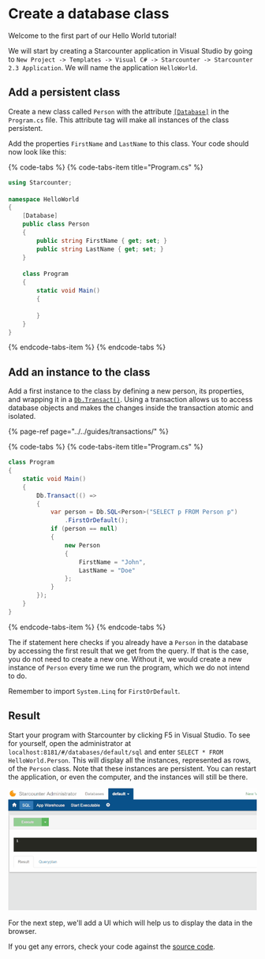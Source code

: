 # Create a database class

Welcome to the first part of our Hello World tutorial!

We will start by creating a Starcounter application in Visual Studio by going to `New Project -> Templates -> Visual C# -> Starcounter -> Starcounter 2.3 Application`. We will name the application `HelloWorld`.

## Add a persistent class

Create a new class called `Person` with the attribute [`[Database]`](../../guides/database/creating-database-classes.md) in the `Program.cs` file. This attribute tag will make all instances of the class persistent.

Add the properties `FirstName` and `LastName` to this class. Your code should now look like this:

{% code-tabs %}
{% code-tabs-item title="Program.cs" %}
```csharp
using Starcounter;

namespace HelloWorld
{
    [Database]
    public class Person
    {
        public string FirstName { get; set; }
        public string LastName { get; set; }
    }

    class Program
    {
        static void Main()
        {

        }
    }
}
```
{% endcode-tabs-item %}
{% endcode-tabs %}

## Add an instance to the class

Add a first instance to the class by defining a new person, its properties, and wrapping it in a [`Db.Transact()`](../../guides/transactions/short-running-transactions.md). Using a transaction allows us to access database objects and makes the changes inside the transaction atomic and isolated. 

{% page-ref page="../../guides/transactions/" %}

{% code-tabs %}
{% code-tabs-item title="Program.cs" %}
```csharp
class Program
{
    static void Main()
    {
        Db.Transact(() =>
        {
            var person = Db.SQL<Person>("SELECT p FROM Person p")
                .FirstOrDefault();
            if (person == null)
            {
                new Person
                {
                    FirstName = "John",
                    LastName = "Doe"
                };
            }
        });
    }
}
```
{% endcode-tabs-item %}
{% endcode-tabs %}

The if statement here checks if you already have a `Person` in the database by accessing the first result that we get from the query. If that is the case, you do not need to create a new one. Without it, we would create a new instance of `Person` every time we run the program, which we do not intend to do.  
  
Remember to import `System.Linq` for `FirstOrDefault`.

## Result

Start your program with Starcounter by clicking F5 in Visual Studio. To see for yourself, open the administrator at `localhost:8181/#/databases/default/sql` and enter `SELECT * FROM HelloWorld.Person`. This will display all the instances, represented as rows, of the `Person` class. Note that these instances are persistent. You can restart the application, or even the computer, and the instances will still be there.

![](../../.gitbook/assets/part1resized.gif)

For the next step, we'll add a UI which will help us to display the data in the browser.

If you get any errors, check your code against the [source code](https://github.com/StarcounterApps/HelloWorld/commit/4c91c301444dc074172851df7d4153ad9b5869c1).

